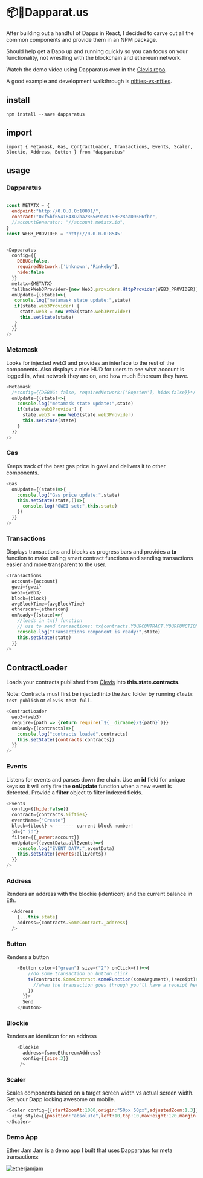 # 📦📃Dapparat.us

After building out a handful of Dapps in React, I decided to carve out all the common components and provide them in an NPM package.

Should help get a Dapp up and running quickly so you can focus on your functionality, not wrestling with the blockchain and ethereum network.

Watch the demo video using Dapparatus over in the [Clevis repo](https://github.com/austintgriffith/clevis).

A good example and development walkthrough is
[nifties-vs-nfties](https://github.com/austintgriffith/nifties-vs-nfties/blob/master/README.md).

## install

```
npm install --save dapparatus
```

## import

```
import { Metamask, Gas, ContractLoader, Transactions, Events, Scaler, Blockie, Address, Button } from "dapparatus"
```

## usage

### Dapparatus

```javascript

const METATX = {
  endpoint:"http://0.0.0.0:10001/",
  contract:"0xf5bf6541843D2ba2865e9aeC153F28aaD96F6fbc",
  //accountGenerator: "//account.metatx.io",
}
const WEB3_PROVIDER = 'http://0.0.0.0:8545'


<Dapparatus
  config={{
    DEBUG:false,
    requiredNetwork:['Unknown','Rinkeby'],
    hide:false
  }}
  metatx={METATX}
  fallbackWeb3Provider={new Web3.providers.HttpProvider(WEB3_PROVIDER)}
  onUpdate={(state)=>{
   console.log("metamask state update:",state)
   if(state.web3Provider) {
     state.web3 = new Web3(state.web3Provider)
     this.setState(state)
   }
  }}
/>
```


### Metamask

Looks for injected web3 and provides an interface to the rest of the components. Also displays a nice HUD for users to see what account is logged in, what network they are on, and how much Ethereum they have.

```javascript
<Metamask
  /*config={{DEBUG: false, requiredNetwork:['Ropsten'], hide:false}}*/
  onUpdate={(state)=>{
    console.log("metamask state update:",state)
    if(state.web3Provider) {
      state.web3 = new Web3(state.web3Provider)
      this.setState(state)
    }
  }}
/>
```

### Gas

Keeps track of the best gas price in gwei and delivers it to other components.

```javascript
<Gas
  onUpdate={(state)=>{
    console.log("Gas price update:",state)
    this.setState(state,()=>{
      console.log("GWEI set:",this.state)
    })
  }}
/>
```

### Transactions

Displays transactions and blocks as progress bars and provides a **tx** function to make calling smart contract functions and sending transactions easier and more transparent to the user.

```javascript
<Transactions
  account={account}
  gwei={gwei}
  web3={web3}
  block={block}
  avgBlockTime={avgBlockTime}
  etherscan={etherscan}
  onReady={(state)=>{
    //loads in tx() function
    // use to send transactions: tx(contracts.YOURCONTRACT.YOURFUNCTION(),GASLIMIT)
    console.log("Transactions component is ready:",state)
    this.setState(state)
  }}
/>
```

## ContractLoader

Loads your contracts published from [Clevis](https://github.com/austintgriffith/clevis) into **this.state.contracts**.

Note: Contracts must first be injected into the /src folder by running `clevis test publish` or `clevis test full`.

```javascript
<ContractLoader
  web3={web3}
  require={path => {return require(`${__dirname}/${path}`)}}
  onReady={(contracts)=>{
    console.log("contracts loaded",contracts)
    this.setState({contracts:contracts})
  }}
/>
```

### Events

Listens for events and parses down the chain. Use an **id** field for unique keys so it will only fire the **onUpdate** function when a new event is detected. Provide a **filter** object to filter indexed fields.

```javascript
<Events
  config={{hide:false}}
  contract={contracts.Nifties}
  eventName={"Create"}
  block={block} <-------- current block number!
  id={"_id"}
  filter={{_owner:account}}
  onUpdate={(eventData,allEvents)=>{
    console.log("EVENT DATA:",eventData)
    this.setState({events:allEvents})
  }}
/>
```

### Address

Renders an address with the blockie (identicon) and the current balance in Eth.

```javascript
  <Address
    {...this.state}
    address={contracts.SomeContract._address}
  />
```

### Button

Renders a button

```javascript
    <Button color={"green"} size={"2"} onClick={()=>{
        //do some transaction on button click
        tx(contracts.SomeContract.someFunction(someArgument),(receipt)=>{
          //when the transaction goes through you'll have a receipt here
        })
      }}>
      Send
    </Button>
```

### Blockie

Renders an identicon for an address

```javascript
    <Blockie
      address={someEthereumAddress}
      config={{size:3}}
     />
```


### Scaler

Scales components based on a target screen width vs actual screen width. Get your Dapp looking awesome on mobile.

```javascript
<Scaler config={{startZoomAt:1000,origin:"50px 50px",adjustedZoom:1.3}}>
  <img style={{position:"absolute",left:10,top:10,maxHeight:120,margin:10}} src={titleImage}/>
</Scaler>
```


### Demo App

Ether Jam Jam is a demo app I built that uses Dapparatus for meta transactions:

[![etherjamjam](https://user-images.githubusercontent.com/2653167/46258946-4e6e0280-c48f-11e8-854d-261b9fd7d152.png)](https://youtu.be/cNcSXovVPdg)
